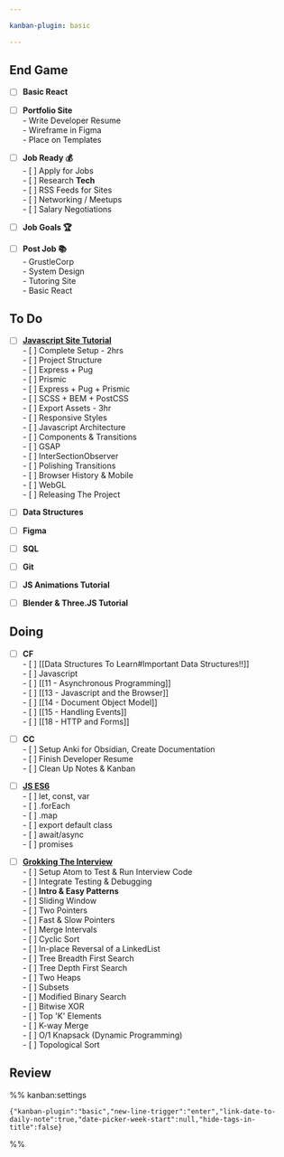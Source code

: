 ```yaml
---

kanban-plugin: basic

---
```


## End Game

- [ ] **Basic React**
- [ ] **Portfolio Site**<br>- Write Developer Resume<br>- Wireframe in Figma<br>- Place on Templates
- [ ] **Job Ready 💰**<br>- [ ] Apply for Jobs<br>	- [ ] Research **Tech**<br>	- [ ] RSS Feeds for Sites<br>- [ ] Networking / Meetups<br>- [ ] Salary Negotiations
- [ ] **Job Goals 🏆**
- [ ] **Post Job 📚**<br>- GrustleCorp<br>- System Design<br>- Tutoring Site<br>- Basic React


## To Do

- [ ] **[Javascript Site Tutorial](https://www.awwwards.com/academy/course/building-an-immersive-creative-website-from-scratch-without-frameworks)**<br>- [ ] Complete Setup - 2hrs<br>- [ ] Project Structure<br>	- [ ] Express + Pug<br>	- [ ] Prismic<br>	- [ ] Express + Pug + Prismic<br>	- [ ] SCSS + BEM + PostCSS<br>	- [ ] Export Assets - 3hr<br>	- [ ] Responsive Styles<br>- [ ] Javascript Architecture<br>	- [ ] Components & Transitions<br>	- [ ] GSAP<br>	- [ ] InterSectionObserver<br>	- [ ] Polishing Transitions<br>	- [ ] Browser History & Mobile<br>- [ ] WebGL<br>- [ ] Releasing The Project<br>
- [ ] **Data Structures**
- [ ] **Figma**
- [ ] **SQL**
- [ ] **Git**
- [ ] **JS Animations Tutorial**
- [ ] **Blender & Three.JS Tutorial**


## Doing

- [ ] **CF**<br>- [ ] [[Data Structures To Learn#Important Data Structures!!]]<br>- [ ] Javascript <br>	- [ ] [[11 - Asynchronous Programming]]<br>	- [ ] [[13 - Javascript and the Browser]]<br>	- [ ] [[14 - Document Object Model]]<br>	- [ ] [[15 - Handling Events]]<br>	- [ ] [[18 - HTTP and Forms]]
- [ ] **CC**<br>- [ ] Setup Anki for Obsidian, Create Documentation<br>- [ ] Finish Developer Resume<br>- [ ] Clean Up Notes & Kanban
- [ ] **[JS ES6](http://es6-features.org/)**<br>- [ ] let, const, var <br>- [ ] .forEach <br>- [ ] .map <br>- [ ] export default class <br>- [ ] await/async <br>- [ ] promises
- [ ] **[Grokking The Interview](https://designgurus.org/course/grokking-the-coding-interview)**<br>- [ ] Setup Atom to Test & Run Interview Code<br>	- [ ] Integrate Testing & Debugging<br>- [ ] **Intro & Easy Patterns**<br>	- [ ] Sliding Window<br>	- [ ] Two Pointers<br>	- [ ] Fast & Slow Pointers<br>	- [ ] Merge Intervals<br>	- [ ] Cyclic Sort<br>	- [ ] In-place Reversal of a LinkedList<br>	- [ ] Tree Breadth First Search<br>	- [ ] Tree Depth First Search<br>	- [ ] Two Heaps<br>	- [ ] Subsets<br>	- [ ] Modified Binary Search<br>	- [ ] Bitwise XOR<br>	- [ ] Top 'K' Elements<br>	- [ ] K-way Merge<br>	- [ ] O/1 Knapsack (Dynamic Programming)<br>	- [ ] Topological Sort


## Review





%% kanban:settings
```
{"kanban-plugin":"basic","new-line-trigger":"enter","link-date-to-daily-note":true,"date-picker-week-start":null,"hide-tags-in-title":false}
```
%%